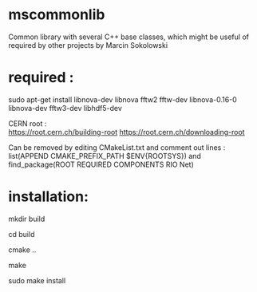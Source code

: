 # mscommonlib
Common library with several C++ base classes, which might be useful of required by other projects by Marcin Sokolowski

# required :
   sudo apt-get install libnova-dev libnova fftw2 fftw-dev libnova-0.16-0 libnova-dev fftw3-dev libhdf5-dev


CERN root :   
   https://root.cern.ch/building-root
   https://root.cern.ch/downloading-root

   Can be removed by editing CMakeList.txt and comment out lines :
   list(APPEND CMAKE_PREFIX_PATH $ENV{ROOTSYS})
   and
   find_package(ROOT REQUIRED COMPONENTS RIO Net)


# installation:

mkdir build

cd build

cmake ..

make

sudo make install
